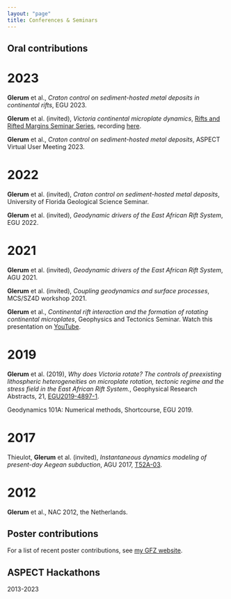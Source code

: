 ```yaml
---
layout: "page"
title: Conferences & Seminars
---
```


Oral contributions
------------------

2023
====
**Glerum** et al., *Craton control on sediment-hosted metal deposits in continental rifts*, EGU 2023.

**Glerum** et al. (invited), *Victoria continental microplate dynamics*, [Rifts and Rifted Margins Seminar Series](https://www.gfz-potsdam.de/sektion/geodynamische-modellierung/projekte/rift-and-rifted-margins-online-seminar/), recording [here](https://www.youtube.com/watch?v=038303NvKpo).

**Glerum** et al., *Craton control on sediment-hosted metal deposits*, ASPECT Virtual User Meeting 2023.

2022
====
**Glerum** et al. (invited), *Craton control on sediment-hosted metal deposits*, University of Florida Geological Science Seminar.

**Glerum** et al. (invited), *Geodynamic drivers of the East African Rift System*, EGU 2022.


2021
====
**Glerum** et al. (invited), *Geodynamic drivers of the East African Rift System*, AGU 2021.

**Glerum** et al. (invited), *Coupling geodynamics and surface processes*, MCS/SZ4D workshop 2021.

**Glerum** et al., *Continental rift interaction and the formation of rotating continental microplates*, Geophysics and Tectonics Seminar. Watch this presentation on <a href="https://www.youtube.com/watch?v=nEpIzY-VsbY" target="target">YouTube</a>.

2019
====
**Glerum** et al. (2019), *Why does Victoria rotate? The controls of preexisting lithospheric heterogeneities on microplate rotation, tectonic regime and the stress field in the East African Rift System.*, Geophysical Research Abstracts, 21, <a href="https://meetingorganizer.copernicus.org/EGU2019/EGU2019-4897-1.pdf" target="target">EGU2019-4897-1</a>.

Geodynamics 101A: Numerical methods, Shortcourse, EGU 2019.

2017
====
Thieulot, **Glerum** et al. (invited), *Instantaneous dynamics modeling of present-day Aegean subduction*, AGU 2017, <a href="https://agu.confex.com/agu/fm17/meetingapp.cgi/Paper/289772" target="target">T52A-03</a>.

2012
====
**Glerum** et al., NAC 2012, the Netherlands.

Poster contributions
--------------------
For a list of recent poster contributions, see <a href="https://www.gfz-potsdam.de/en/staff/anne-glerum/sec25/" target="target">my GFZ website</a>.

ASPECT Hackathons
-----------------
2013-2023

